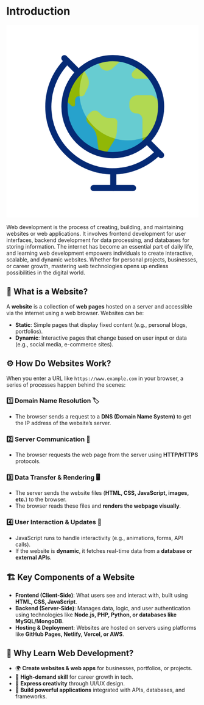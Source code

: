 # Introduction  
![Animated Icon](https://raw.githubusercontent.com/GarvitKumar854/Sigma-Web-Development/main/Assets/globe.gif)

Web development is the process of creating, building, and maintaining websites or web applications. It involves frontend development for user interfaces, backend development for data processing, and databases for storing information. The internet has become an essential part of daily life, and learning web development empowers individuals to create interactive, scalable, and dynamic websites. Whether for personal projects, businesses, or career growth, mastering web technologies opens up endless possibilities in the digital world.  

## 📌 What is a Website?  

A **website** is a collection of **web pages** hosted on a server and accessible via the internet using a web browser. Websites can be:  
- **Static**: Simple pages that display fixed content (e.g., personal blogs, portfolios).  
- **Dynamic**: Interactive pages that change based on user input or data (e.g., social media, e-commerce sites).  

## ⚙️ How Do Websites Work?  

When you enter a URL like `https://www.example.com` in your browser, a series of processes happen behind the scenes:  

### 1️⃣ Domain Name Resolution 🏷️  
   - The browser sends a request to a **DNS (Domain Name System)** to get the IP address of the website’s server.  

### 2️⃣ Server Communication 🔗  
   - The browser requests the web page from the server using **HTTP/HTTPS** protocols.  

### 3️⃣ Data Transfer & Rendering 🖥️  
   - The server sends the website files (**HTML, CSS, JavaScript, images, etc.**) to the browser.  
   - The browser reads these files and **renders the webpage visually**.  

### 4️⃣ User Interaction & Updates 🔄  
   - JavaScript runs to handle interactivity (e.g., animations, forms, API calls).  
   - If the website is **dynamic**, it fetches real-time data from a **database or external APIs**.  

## 🏗️ Key Components of a Website  

- **Frontend (Client-Side)**: What users see and interact with, built using **HTML, CSS, JavaScript**.  
- **Backend (Server-Side)**: Manages data, logic, and user authentication using technologies like **Node.js, PHP, Python, or databases like MySQL/MongoDB**.  
- **Hosting & Deployment**: Websites are hosted on servers using platforms like **GitHub Pages, Netlify, Vercel, or AWS**.  

## 📝 Why Learn Web Development?  

- 🌍 **Create websites & web apps** for businesses, portfolios, or projects.  
- 💼 **High-demand skill** for career growth in tech.  
- 🎨 **Express creativity** through UI/UX design.  
- 🔌 **Build powerful applications** integrated with APIs, databases, and frameworks.  
